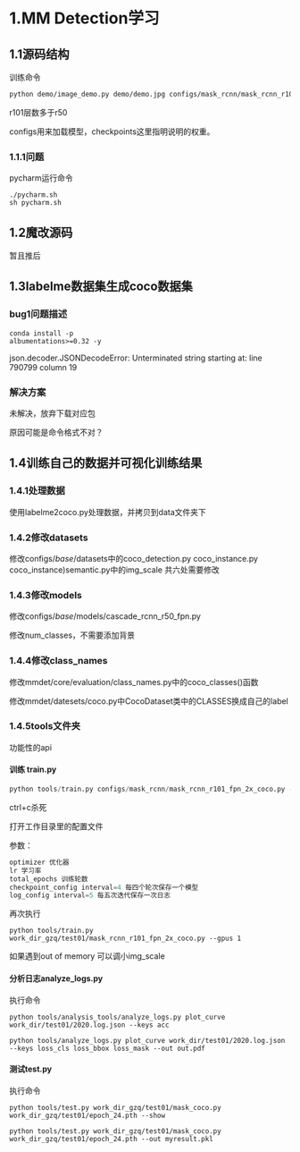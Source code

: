 # 1.MM Detection学习

## 1.1源码结构

训练命令

```sh
python demo/image_demo.py demo/demo.jpg configs/mask_rcnn/mask_rcnn_r101_fpn_1x_coco.py checkpoints/mask_rcnn_r101_fpn_1x_coco_20200204.pth
```

r101层数多于r50

configs用来加载模型，checkpoints这里指明说明的权重。

### 1.1.1问题

pycharm运行命令

```shell
./pycharm.sh
sh pycharm.sh
```

## 1.2魔改源码

暂且推后

## 1.3labelme数据集生成coco数据集

### bug1问题描述

```shell
conda install -p
albumentations>=0.32 -y
```

json.decoder.JSONDecodeError: Unterminated string starting at: line 790799 column 19

### 解决方案

未解决，放弃下载对应包

原因可能是命令格式不对？

## 1.4训练自己的数据并可视化训练结果

### 1.4.1处理数据

使用labelme2coco.py处理数据，并拷贝到data文件夹下

### 1.4.2修改datasets

修改configs/_base_/datasets中的coco_detection.py coco_instance.py coco_instance)semantic.py中的img_scale 共六处需要修改

### 1.4.3修改models

修改configs/_base_/models/cascade_rcnn_r50_fpn.py

修改num_classes，不需要添加背景

### 1.4.4修改class_names

修改mmdet/core/evaluation/class_names.py中的coco_classes()函数

修改mmdet/datesets/coco.py中CocoDataset类中的CLASSES换成自己的label

### 1.4.5tools文件夹

功能性的api

#### 训练 train.py

```python
python tools/train.py configs/mask_rcnn/mask_rcnn_r101_fpn_2x_coco.py --gpus 1 --work-dir work_dir_gzq/test01
```

ctrl+c杀死

打开工作目录里的配置文件

参数：

```python
optimizer 优化器
lr 学习率
total_epochs 训练轮数
checkpoint_config interval=4 每四个轮次保存一个模型
log_config interval=5 每五次迭代保存一次日志
```

再次执行

```shell
python tools/train.py work_dir_gzq/test01/mask_rcnn_r101_fpn_2x_coco.py --gpus 1
```

如果遇到out of memory 可以调小img_scale

#### 分析日志analyze_logs.py

执行命令

```shell
python tools/analysis_tools/analyze_logs.py plot_curve work_dir/test01/2020.log.json --keys acc 
```

```shell
python tools/analyze_logs.py plot_curve work_dir/test01/2020.log.json --keys loss_cls loss_bbox loss_mask --out out.pdf
```

#### 测试test.py

执行命令

```shell
python tools/test.py work_dir_gzq/test01/mask_coco.py work_dir_gzq/test01/epoch_24.pth --show
```

```shell
python tools/test.py work_dir_gzq/test01/mask_coco.py work_dir_gzq/test01/epoch_24.pth --out myresult.pkl 
```


